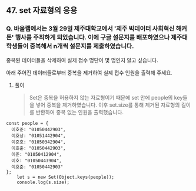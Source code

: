 ## 47. set 자료형의 응용

### Q. 바울랩에서는 3월 29일 제주대학교에서 '제주 빅데이터 사회혁신 해커톤' 행사를 주최하게 되었습니다. 이에 구글 설문지를 배포하였으나 제주대학생들이 중복해서 n개씩 설문지를 제출하였습니다.

중복된 데이터들을 삭제하여 실제 접수 명단이 몇 명인지 알고 싶습니다.

아래 주어진 데이터들로부터 중복을 제거하여 실제 접수 인원을 출력해 주세요.

1. 풀이

   > Set은 중복을 허용하지 않는 자료형이기 때문에 set 안에 people의 key들을 넣어 중복을 제거하였습니다. 이후 set.size를 통해 제거된 자료형의 길이를 반환하여 중복 없는 인원을 출력했습니다.

```
const people = {
  이호준: "01050442903",
  이호상: "01051442904",
  이준호: "01050342904",
  이호준: "01050442903",
  이준: "01050412904",
  이호: "01050443904",
  이호준: "01050442903"
};
    let s = new Set(Object.keys(people));
    console.log(s.size);
```
